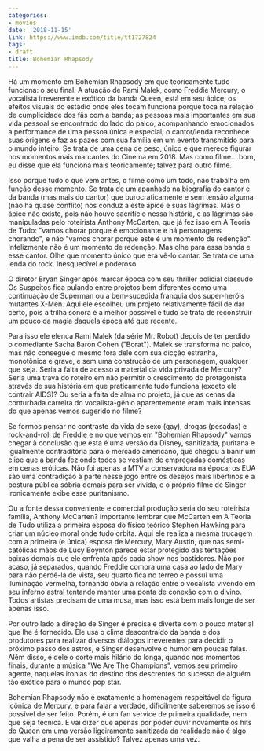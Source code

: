 ```yaml
---
categories:
- movies
date: '2018-11-15'
link: https://www.imdb.com/title/tt1727824
tags:
- draft
title: Bohemian Rhapsody
---
```


Há um momento em Bohemian Rhapsody em que teoricamente tudo funciona: o seu final. A atuação de Rami Malek, como Freddie Mercury, o vocalista irreverente e exótico da banda Queen, está em seu ápice; os efeitos visuais do estádio onde eles tocam funciona porque toca na relação de cumplicidade dos fãs com a banda; as pessoas mais importantes em sua vida pessoal se encontrado do lado do palco, acompanhando emocionados a performance de uma pessoa única e especial; o cantor/lenda reconhece suas origens e faz as pazes com sua família em um evento transmitido para o mundo inteiro. Se trata de uma cena de peso, único e que merece figurar nos momentos mais marcantes do Cinema em 2018. Mas como filme... bom, eu disse que ela funciona mais teoricamente; talvez para outro filme.

Isso porque tudo o que vem antes, o filme como um todo, não trabalha em função desse momento. Se trata de um apanhado na biografia do cantor e da banda (mas mais do cantor) que burocraticamente e sem tensão alguma (não há quase conflito) nos conduz a este ápice e suas lágrimas. Mas o ápice não existe, pois não houve sacrifício nessa história, e as lágrimas são manipuladas pelo roteirista Anthony McCarten, que já fez isso em A Teoria de Tudo: "vamos chorar porque é emocionante e há personagens chorando", e não "vamos chorar porque este é um momento de redenção". Infelizmente não é um momento de redenção. Mas olhe para essa banda e esse cantor. Olhe que momento único que era vê-lo cantar. Se trata de uma lenda do rock. Inesquecível e poderoso.

O diretor Bryan Singer após marcar época com seu thriller policial classudo Os Suspeitos fica pulando entre projetos bem diferentes como uma continuação de Superman ou a bem-sucedida franquia dos super-heróis mutantes X-Men. Aqui ele escolheu um projeto relativamente fácil de dar certo, pois a trilha sonora é a melhor possível e tudo se trata de reconstruir um pouco da magia daquela época até que recente.

Para isso ele elenca Rami Malek (da série Mr. Robot) depois de ter perdido o comediante Sacha Baron Cohen ("Borat"). Malek se transforma no palco, mas não consegue o mesmo fora dele com sua dicção estranha, monotônica e grave, e sem uma construção de um personagem, qualquer que seja. Seria a falta de acesso a material da vida privada de Mercury? Seria uma trava do roteiro em não permitir o crescimento do protagonista através de sua história em que praticamente tudo funciona (exceto ele contrair AIDS)? Ou seria a falta de alma no projeto, já que as cenas da conturbada carreira do vocalista-gênio aparentemente eram mais intensas do que apenas vemos sugerido no filme?

Se formos pensar no contraste da vida de sexo (gay), drogas (pesadas) e rock-and-roll de Freddie e no que vemos em "Bohemian Rhapsody" vamos chegar à conclusão que esta é uma versão da Disney, sanitizada, puritana e igualmente contraditória para o mercado americano, que chegou a banir um clipe que a banda fez onde todos se vestiam de empregadas domésticas em cenas eróticas. Não foi apenas a MTV a conservadora na época; os EUA são uma contradição à parte nesse jogo entre os desejos mais libertinos e a postura pública sóbria demais para ser vivida, e o próprio filme de Singer ironicamente exibe esse puritanismo.

Ou a fonte dessa conveniente e comercial produção seria do seu roteirista família, Anthony McCarten? Importante lembrar que McCarten em A Teoria de Tudo utiliza a primeira esposa do físico teórico Stephen Hawking para criar um núcleo moral onde tudo orbita. Aqui ele realiza a mesma trucagem com a primeira (e única) esposa de Mercury, Mary Austin, que nas semi-católicas mãos de Lucy Boynton parece estar protegido das tentações baixas demais que ele enfrenta após cada show nos bastidores. Não por acaso, já separados, quando Freddie compra uma casa ao lado de Mary para não perdê-la de vista, seu quarto fica no térreo e possui uma iluminação vermelha, tornando óbvia a relação entre o vocalista vivendo em seu inferno astral tentando manter uma ponta de conexão com o divino. Todos artistas precisam de uma musa, mas isso está bem mais longe de ser apenas isso.

Por outro lado a direção de Singer é precisa e diverte com o pouco material que lhe é fornecido. Ele usa o clima descontraído da banda e dos produtores para realizar diversos diálogos irreverentes para decidir o próximo passo dos astros, e Singer desenvolve o humor em poucas falas. Além disso, é dele o corte mais hilário do longa, quando nos momentos finais, durante a música "We Are The Champions", vemos seu primeiro agente, naquelas ironias do destino dos descrentes do sucesso de alguém tão exótico para o mundo pop star.

Bohemian Rhapsody não é exatamente a homenagem respeitável da figura icônica de Mercury, e para falar a verdade, dificilmente saberemos se isso é possível de ser feito. Porém, é um fan service de primeira qualidade, nem que seja técnica. E vai dizer que apenas por poder ouvir novamente os hits do Queen em uma versão ligeiramente sanitizada da realidade não é algo que valha a pena de ser assistido? Talvez apenas uma vez.
